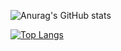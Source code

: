 ![Anurag's GitHub stats](https://github-readme-stats.vercel.app/api?username=kkr155&show_icons==true&theme=algolia)

[![Top Langs](https://github-readme-stats.vercel.app/api/top-langs/?username=kkr155&layout=compact&langs_count=10)](https://github.com/anuraghazra/github-readme-stats)
